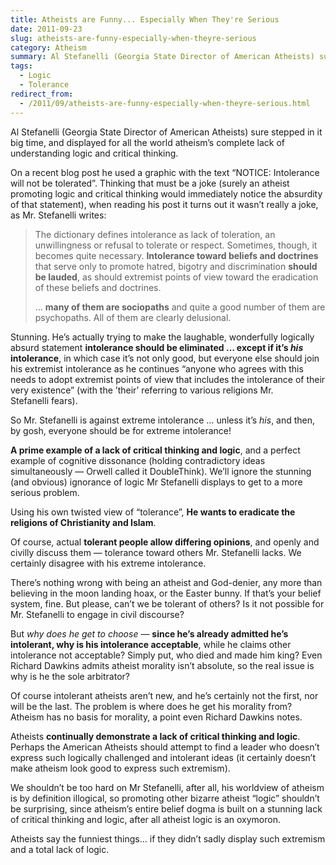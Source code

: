 ```yaml
---
title: Atheists are Funny... Especially When They're Serious
date: 2011-09-23
slug: atheists-are-funny-especially-when-theyre-serious
category: Atheism
summary: Al Stefanelli (Georgia State Director of American Atheists) sure stepped in it big time, and displayed for all the world atheism’s complete lack of understanding logic and critical thinking.
tags: 
  - Logic
  - Tolerance
redirect_from:
  - /2011/09/atheists-are-funny-especially-when-theyre-serious.html
---
```





Al Stefanelli (Georgia State Director of American Atheists) sure stepped
in it big time, and displayed for all the world atheism’s complete lack
of understanding logic and critical thinking.

On a recent blog post he used a graphic with the text “NOTICE:
Intolerance will not be tolerated”. Thinking that must be a joke (surely
an atheist promoting logic and critical thinking would immediately
notice the absurdity of that statement), when reading his post it turns
out it wasn’t really a joke, as Mr. Stefanelli writes:

<blockquote cite="http://atheists.org/blog/2011/09/14/taking-the-gloves-off">
<p>The dictionary defines intolerance as lack of toleration, an unwillingness or refusal to tolerate or respect. Sometimes, though, it becomes quite necessary. <b>Intolerance toward beliefs and doctrines</b> that serve only to promote hatred, bigotry and discrimination <b>should be lauded</b>, as should extremist points of view toward the eradication of these beliefs and doctrines.</p>
<p>… <b>many of them are sociopaths</b> and quite a good number of them are psychopaths. All of them are clearly delusional.</p>
</blockquote>

Stunning. He’s actually trying to make the laughable, wonderfully
logically absurd statement **intolerance should be eliminated … except
if it’s *his* intolerance**, in which case it’s not only good, but
everyone else should join his extremist intolerance as he continues
“anyone who agrees with this needs to adopt extremist points of view
that includes the intolerance of their very existence” (with the ’their’
referring to various religions Mr. Stefanelli fears).

So Mr. Stefanelli is against extreme intolerance … unless it’s *his*,
and then, by gosh, everyone should be for extreme intolerance!

**A prime example of a lack of critical thinking and logic**, and a
perfect example of cognitive dissonance (holding contradictory ideas
simultaneously — Orwell called it DoubleThink). We’ll ignore the
stunning (and obvious) ignorance of logic Mr Stefanelli displays to get
to a more serious problem.

Using his own twisted view of “tolerance”, **He wants to eradicate the
religions of Christianity and Islam**.

Of course, actual **tolerant people allow differing opinions**, and
openly and civilly discuss them — tolerance toward others Mr. Stefanelli
lacks. We certainly disagree with his extreme intolerance.

There’s nothing wrong with being an atheist and God-denier, any more than
believing in the moon landing hoax, or the Easter bunny. If that’s your
belief system, fine. But please, can’t we be tolerant of others? Is it
not possible for Mr. Stefanelli to engage in civil discourse?

But *why does he get to choose* — **since he’s already admitted he’s
intolerant, why is his intolerance acceptable**, while he claims other
intolerance not acceptable? Simply put, who died and made him king? Even
Richard Dawkins admits atheist morality isn’t absolute, so the real
issue is why is he the sole arbitrator?

Of course intolerant atheists
aren’t new, and he’s certainly not the first, nor will be the last. The
problem is where does he get his morality from? Atheism has no basis for morality,
a point even Richard Dawkins notes.

Atheists **continually demonstrate a lack of critical thinking and
logic**. Perhaps the American Atheists should attempt to find a leader
who doesn’t express such logically challenged and intolerant ideas (it
certainly doesn’t make atheism look good to express such extremism).

We shouldn’t be too hard on Mr Stefanelli, after all, his worldview of
atheism is by definition illogical, so promoting other
bizarre atheist “logic” shouldn’t be surprising, since atheism’s entire
belief dogma is built on a stunning lack of critical thinking and logic,
after all atheist logic is an oxymoron.

Atheists say the funniest things… if they didn’t sadly display such
extremism and a total lack of logic.
